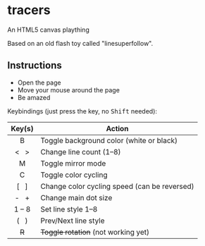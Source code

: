 # tracers
An HTML5 canvas plaything

Based on an old flash toy called "linesuperfollow".

## Instructions
- Open the page
- Move your mouse around the page
- Be amazed

Keybindings (just press the key, no <kbd>Shift</kbd> needed):

| Key(s) | Action | 
| :---: | --- |
| B | Toggle background color (white or black) |
| < &nbsp; > | Change line count (1&ndash;8) |
| M | Toggle mirror mode |
| C | Toggle color cycling |
| \[ &nbsp; ] | Change color cycling speed (can be reversed) |
| - &nbsp; + | Change main dot size |
| 1 &ndash; 8 | Set line style 1&ndash;8 |
| ( &nbsp; ) | Prev/Next line style |
| ~~R~~ | ~~Toggle rotation~~ (not working yet) |
